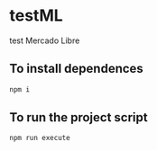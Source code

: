 # testML
test Mercado Libre

## To install dependences

```bash
npm i
```

## To run the project script

```bash
npm run execute
```
